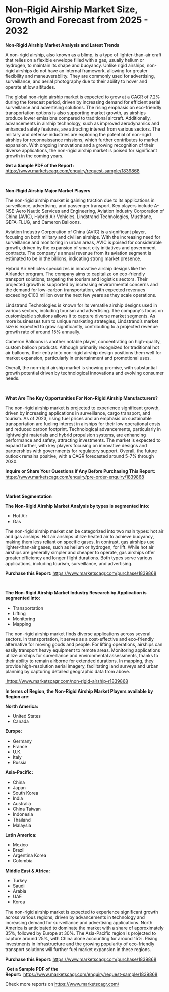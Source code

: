<p><h1>Non-Rigid Airship Market Size, Growth and Forecast from 2025 - 2032</h1></p><p><strong>Non-Rigid Airship Market Analysis and Latest Trends</strong></p>
<p><p>A non-rigid airship, also known as a blimp, is a type of lighter-than-air craft that relies on a flexible envelope filled with a gas, usually helium or hydrogen, to maintain its shape and buoyancy. Unlike rigid airships, non-rigid airships do not have an internal framework, allowing for greater flexibility and maneuverability. They are commonly used for advertising, surveillance, and aerial photography due to their ability to hover and operate at low altitudes.</p><p>The global non-rigid airship market is expected to grow at a CAGR of 7.2% during the forecast period, driven by increasing demand for efficient aerial surveillance and advertising solutions. The rising emphasis on eco-friendly transportation options is also supporting market growth, as airships produce lower emissions compared to traditional aircraft. Additionally, advancements in airship technology, such as improved aerodynamics and enhanced safety features, are attracting interest from various sectors. The military and defense industries are exploring the potential of non-rigid airships for reconnaissance missions, which further contributes to market expansion. With ongoing innovations and a growing recognition of their diverse applications, the non-rigid airship market is poised for significant growth in the coming years.</p></p>
<p><strong>Get a Sample PDF of the Report:&nbsp;</strong> <a href="https://www.marketscagr.com/enquiry/request-sample/1839868?utm_campaign=2485&utm_medium=2&utm_source=Github&utm_content=ia&utm_term=12042025&utm_id=non-rigid-airship">https://www.marketscagr.com/enquiry/request-sample/1839868</a></p>
<p>&nbsp;</p>
<p><strong>Non-Rigid Airship Major Market Players</strong></p>
<p><p>The non-rigid airship market is gaining traction due to its applications in surveillance, advertising, and passenger transport. Key players include A-NSE-Aero Nautic Services and Engineering, Aviation Industry Corporation of China (AVIC), Hybrid Air Vehicles, Lindstrand Technologies, Musthane, GEFA-FLUG, and Cameron Balloons.</p><p>Aviation Industry Corporation of China (AVIC) is a significant player, focusing on both military and civilian airships. With the increasing need for surveillance and monitoring in urban areas, AVIC is poised for considerable growth, driven by the expansion of smart city initiatives and government contracts. The company's annual revenue from its aviation segment is estimated to be in the billions, indicating strong market presence.</p><p>Hybrid Air Vehicles specializes in innovative airship designs like the Airlander program. The company aims to capitalize on eco-friendly transport solutions, targeting the tourism and logistics sectors. Their projected growth is supported by increasing environmental concerns and the demand for low-carbon transportation, with expected revenues exceeding €100 million over the next few years as they scale operations.</p><p>Lindstrand Technologies is known for its versatile airship designs used in various sectors, including tourism and advertising. The company's focus on customizable solutions allows it to capture diverse market segments. As more businesses turn to unique marketing strategies, Lindstrand’s market size is expected to grow significantly, contributing to a projected revenue growth rate of around 15% annually.</p><p>Cameron Balloons is another notable player, concentrating on high-quality, custom balloon products. Although primarily recognized for traditional hot air balloons, their entry into non-rigid airship design positions them well for market expansion, particularly in entertainment and promotional uses.</p><p>Overall, the non-rigid airship market is showing promise, with substantial growth potential driven by technological innovations and evolving consumer needs.</p></p>
<p>&nbsp;</p>
<p><strong>What Are The Key Opportunities For Non-Rigid Airship Manufacturers?</strong></p>
<p><p>The non-rigid airship market is projected to experience significant growth, driven by increasing applications in surveillance, cargo transport, and tourism. As of 2023, rising fuel prices and an emphasis on sustainable transportation are fueling interest in airships for their low operational costs and reduced carbon footprint. Technological advancements, particularly in lightweight materials and hybrid propulsion systems, are enhancing performance and safety, attracting investments. The market is expected to expand further, with key players focusing on innovative designs and partnerships with governments for regulatory support. Overall, the future outlook remains positive, with a CAGR forecasted around 5-7% through 2030.</p></p>
<p><strong>Inquire or Share Your Questions If Any Before Purchasing This Report:</strong> <a href="https://www.marketscagr.com/enquiry/pre-order-enquiry/1839868?utm_campaign=2485&utm_medium=2&utm_source=Github&utm_content=ia&utm_term=12042025&utm_id=non-rigid-airship">https://www.marketscagr.com/enquiry/pre-order-enquiry/1839868</a></p>
<p>&nbsp;</p>
<p><strong>Market Segmentation</strong></p>
<p><strong>The Non-Rigid Airship Market Analysis by types is segmented into:</strong></p>
<p><ul><li>Hot Air</li><li>Gas</li></ul></p>
<p><p>The non-rigid airship market can be categorized into two main types: hot air and gas airships. Hot air airships utilize heated air to achieve buoyancy, making them less reliant on specific gases. In contrast, gas airships use lighter-than-air gases, such as helium or hydrogen, for lift. While hot air airships are generally simpler and cheaper to operate, gas airships offer greater efficiency and longer flight durations. Both types serve various applications, including tourism, surveillance, and advertising.</p></p>
<p><strong>Purchase this Report:&nbsp;</strong><a href="https://www.marketscagr.com/purchase/1839868?utm_campaign=2485&utm_medium=2&utm_source=Github&utm_content=ia&utm_term=12042025&utm_id=non-rigid-airship">https://www.marketscagr.com/purchase/1839868</a></p>
<p>&nbsp;</p>
<p><strong>The Non-Rigid Airship Market Industry Research by Application is segmented into:</strong></p>
<p><ul><li>Transportation</li><li>Lifting</li><li>Monitoring</li><li>Mapping</li></ul></p>
<p><p>The non-rigid airship market finds diverse applications across several sectors. In transportation, it serves as a cost-effective and eco-friendly alternative for moving goods and people. For lifting operations, airships can easily transport heavy equipment to remote areas. Monitoring applications utilize airships for surveillance and environmental assessments, thanks to their ability to remain airborne for extended durations. In mapping, they provide high-resolution aerial imagery, facilitating land surveys and urban planning by capturing detailed geographic data from above.</p></p>
<p><a href="https://www.marketscagr.com/non-rigid-airship-r1839868?utm_campaign=2485&utm_medium=2&utm_source=Github&utm_content=ia&utm_term=12042025&utm_id=non-rigid-airship">&nbsp;https://www.marketscagr.com/non-rigid-airship-r1839868</a></p>
<p><strong>In terms of Region, the Non-Rigid Airship Market Players available by Region are:</strong></p>
<p>
    <p> <strong> North America: </strong>
        <ul>
            <li>United States</li>
            <li>Canada</li>
        </ul>
        </p> 
    <p> <strong> Europe: </strong>
        <ul>
            <li>Germany</li>
            <li>France</li>
            <li>U.K.</li>
            <li>Italy</li>
            <li>Russia</li>
        </ul>
        </p> 
    <p> <strong> Asia-Pacific: </strong>
        <ul>
            <li>China</li>
            <li>Japan</li>
            <li>South Korea</li>
            <li>India</li>
            <li>Australia</li>
            <li>China Taiwan</li>
            <li>Indonesia</li>
            <li>Thailand</li>
            <li>Malaysia</li>
        </ul>
        </p> 
    <p> <strong> Latin America: </strong>
        <ul>
            <li>Mexico</li>
            <li>Brazil</li>
            <li>Argentina Korea</li>
            <li>Colombia</li>
        </ul>
        </p> 
    <p> <strong> Middle East & Africa: </strong>
        <ul>
            <li>Turkey</li>
            <li>Saudi</li>
            <li>Arabia</li>
            <li>UAE</li>
            <li>Korea</li>
        </ul>
    </p>
    </p>
<p><p>The non-rigid airship market is expected to experience significant growth across various regions, driven by advancements in technology and increasing demand for surveillance and advertising applications. North America is anticipated to dominate the market with a share of approximately 35%, followed by Europe at 30%. The Asia-Pacific region is projected to capture around 25%, with China alone accounting for around 15%. Rising investments in infrastructure and the growing popularity of eco-friendly transport solutions will further fuel market expansion in these regions.</p></p>
<p><strong>Purchase this Report: </strong><a href="https://www.marketscagr.com/purchase/1839868?utm_campaign=2485&utm_medium=2&utm_source=Github&utm_content=ia&utm_term=12042025&utm_id=non-rigid-airship">https://www.marketscagr.com/purchase/1839868</a></p>
<p>&nbsp;<strong>Get a Sample PDF of the Report:&nbsp;&nbsp;</strong><a href="https://www.marketscagr.com/enquiry/request-sample/1839868?utm_campaign=2485&utm_medium=2&utm_source=Github&utm_content=ia&utm_term=12042025&utm_id=non-rigid-airship">https://www.marketscagr.com/enquiry/request-sample/1839868</a></p>
<p><strong></strong></p>
<p>Check more reports on <a href="https://www.marketscagr.com/?utm_campaign=2485&utm_medium=2&utm_source=Github&utm_content=ia&utm_term=12042025&utm_id=non-rigid-airship">https://www.marketscagr.com/</a></p>